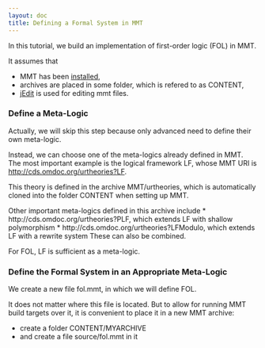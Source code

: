 ```yaml
---
layout: doc
title: Defining a Formal System in MMT
---
```


In this tutorial, we build an implementation of first-order logic (FOL) in MMT.

It assumes that
* MMT has been [installed](../../setup),
* archives are placed in some folder, which is refered to as CONTENT,
* [jEdit](../../applications/jedit) is used for editing mmt files.

### Define a Meta-Logic

Actually, we will skip this step because only advanced need to define their own meta-logic.

Instead, we can choose one of the meta-logics already defined in MMT.
The most important example is the logical framework LF, whose MMT URI is
http://cds.omdoc.org/urtheories?LF.

This theory is defined in the archive MMT/urtheories, which is automatically cloned into the folder CONTENT when setting up MMT.
<div class="detail">
Other important meta-logics defined in this archive include
* http://cds.omdoc.org/urtheories?PLF, which extends LF with shallow polymorphism
* http://cds.omdoc.org/urtheories?LFModulo, which extends LF with a rewrite system
These can also be combined.
</div>

For FOL, LF is sufficient as a meta-logic.

### Define the Formal System in an Appropriate Meta-Logic

We create a new file fol.mmt, in which we will define FOL.

It does not matter where this file is located.
But to allow for running MMT build targets over it, it is convenient to place it in a new MMT archive:
 * create a folder CONTENT/MYARCHIVE
 * and create a file source/fol.mmt in it

 
